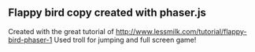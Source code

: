 Flappy bird copy created with phaser.js 
-----------------------
Created with the great tutorial of http://www.lessmilk.com/tutorial/flappy-bird-phaser-1
Used troll for jumping and full screen game!
